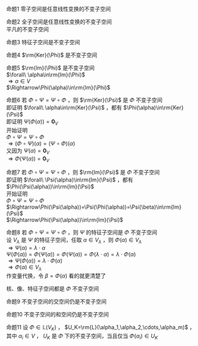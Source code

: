 命题1 零子空间是任意线性变换的不变子空间  
  
命题2 全子空间是任意线性变换的不变子空间  
平凡的不变子空间  
  
命题3 特征子空间是不变子空间  
  
命题4  $\rm{Ker}(\Phi)$ 是不变子空间  
  
命题5  $\rm{Im}(\Phi)$ 是不变子空间  
 $\forall\ \alpha\in\rm{Im}(\Phi)$  
 $\Rightarrow\alpha\in V$  
 $\Rightarrow\Phi(\alpha)\in\rm{Im}(\Phi)$  
  
命题6 若 $\Phi\circ\Psi=\Psi\circ\Phi$ ，则 $\rm{Ker}(\Psi)$ 是 $\Phi$ 不变子空间  
即证明 $\forall\ \alpha\in\rm{Ker}(\Psi)$ ，都有 $\Phi(\alpha)\in\rm{Ker}(\Psi)$  
即证明 $\Psi(\Phi(\alpha))=\mathbf0_V$  
开始证明  
 $\Phi\circ\Psi=\Psi\circ\Phi$  
 $\Rightarrow(\Phi\circ\Psi)(\alpha)=(\Psi\circ\Phi)(\alpha)$  
又因为 $\Psi(\alpha)=\mathbf0_V$  
 $\Rightarrow\Phi(\Psi(\alpha))=\mathbf0_V$  
  
命题7 若 $\Phi\circ\Psi=\Psi\circ\Phi$ ，则 $\rm{Im}(\Psi)$ 是 $\Phi$ 不变子空间  
即证明 $\forall\ \Psi(\alpha)\in\rm{Im}(\Psi)$ ，都有 $\Phi(\Psi(\alpha))\in\rm{Im}(\Psi)$  
开始证明  
 $\Phi\circ\Psi=\Psi\circ\Phi$  
 $\Rightarrow\Phi(\Psi(\alpha))=\Psi(\Phi(\alpha))=\Psi(\beta)\in\rm{Im}(\Psi)$  
 $\Rightarrow\Phi(\Psi(\alpha))\in\rm{Im}(\Psi)$  
  
命题8 若 $\Phi\circ\Psi=\Psi\circ\Phi$ ，则 $\Psi$ 的特征子空间是 $\Phi$ 不变子空间  
设 $V_{\lambda}$ 是 $\Psi$ 的特征子空间，任取 $\alpha\in V_{\lambda}$ ，则 $\Phi(\alpha)\in V_{\lambda}$  
 $\Rightarrow\Psi(\alpha)=\lambda\cdot\alpha$  
 $\Psi(\Phi(\alpha))=\Phi(\Psi(\alpha))=\Phi(\Psi(\alpha))=\Phi(\lambda\cdot\alpha)=\lambda\cdot\Phi(\alpha)$  
 $\Rightarrow\Psi(\Phi(\alpha))=\lambda\cdot\Phi(\alpha)$  
 $\Rightarrow\Phi(\alpha)\in V_{\lambda}$  
作变量代换，令 $\beta=\Phi(\alpha)$ 看的就更清楚了  
  
核、像、特征子空间都是 $\Phi$ 不变子空间  
  
命题9 不变子空间的交空间仍是不变子空间  
  
命题10 不变子空间的和空间仍是不变子空间  
  
命题11 设 $\Phi\in\mathbb{L}(V_K)$ ， $U_K=\rm{L}(\alpha_1,\alpha_2,\cdots,\alpha_m)$ ，其中 $\alpha_i\in V$ ， $U_K$ 是 $\Phi$ 下的不变子空间，当且仅当 $\Phi(\alpha_i)\in U_K$  
